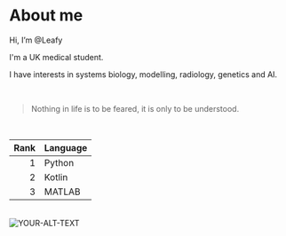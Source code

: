 # About me

Hi, I’m @Leafy

I'm a UK medical student.

I have interests in systems biology, modelling, radiology, genetics and AI.

<br>

> Nothing in life is to be feared, it is only to be understood.

<br>

| Rank | Language |
|-----:|-----------|
|     1| Python |
|     2| Kotlin |
|     3| MATLAB |

<br>

<picture>
 <source media="(prefers-color-scheme: dark)" srcset="https://e0.pxfuel.com/wallpapers/483/726/desktop-wallpaper-anime-aesthetic-night-aesthetic-anime.jpg">
 <source media="(prefers-color-scheme: light)" srcset="https://aipict.com/wp-content/uploads/2022/09/Steampunk_room09-1024x576.png">
 <img alt="YOUR-ALT-TEXT" src="https://aipict.com/wp-content/uploads/2022/09/Steampunk_room09-1024x576.png">
</picture>

<!---
Leafy-59/Leafy-59 is a ✨ special ✨ repository because its `README.md` (this file) appears on your GitHub profile.
You can click the Preview link to take a look at your changes.
--->
